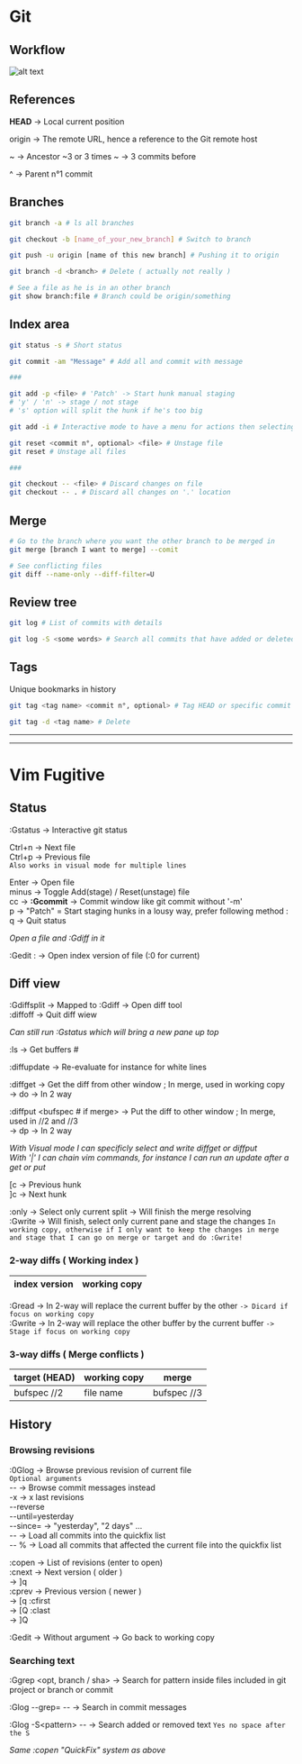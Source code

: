 # Git

## Workflow

![alt text](https://i.stack.imgur.com/TnV5B.png "Git Workflow")

## References

**HEAD** -> Local current position

origin -> The remote URL, hence a reference to the Git remote host

<position>~ -> Ancestor ~3 or 3 times ~ -> 3 commits before

<commit sha>^ -> Parent n°1 commit

## Branches

```sh
git branch -a # ls all branches

git checkout -b [name_of_your_new_branch] # Switch to branch

git push -u origin [name of this new branch] # Pushing it to origin

git branch -d <branch> # Delete ( actually not really )

# See a file as he is in an other branch
git show branch:file # Branch could be origin/something
```

## Index area

```sh
git status -s # Short status

git commit -am "Message" # Add all and commit with message

###

git add -p <file> # 'Patch' -> Start hunk manual staging
# 'y' / 'n' -> stage / not stage
# 's' option will split the hunk if he's too big 

git add -i # Interactive mode to have a menu for actions then selecting files, diff ...

git reset <commit n°, optional> <file> # Unstage file
git reset # Unstage all files

###

git checkout -- <file> # Discard changes on file
git checkout -- . # Discard all changes on '.' location
```

## Merge

```sh
# Go to the branch where you want the other branch to be merged in
git merge [branch I want to merge] --comit

# See conflicting files
git diff --name-only --diff-filter=U
```

## Review tree

```sh
git log # List of commits with details

git log -S <some words> # Search all commits that have added or deleted <some words>
```

## Tags

Unique bookmarks in history

```sh
git tag <tag name> <commit n°, optional> # Tag HEAD or specific commit number

git tag -d <tag name> # Delete
```

-----
-----

# Vim Fugitive

## Status

:Gstatus -> Interactive git status

Ctrl+n -> Next file
<br />
Ctrl+p -> Previous file
<br />
`Also works in visual mode for multiple lines`

Enter -> Open file
<br />
minus -> Toggle Add(stage) / Reset(unstage) file 
<br />
cc -> **:Gcommit** -> Commit window like git commit without '-m'
<br />
p -> "Patch" = Start staging hunks in a lousy way, prefer following method :
<br />
q -> Quit status

_Open a file and :Gdiff in it_

:Gedit :<path> -> Open index version of file (:0 for current)

## Diff view

:Gdiffsplit -> Mapped to :Gdiff -> Open diff tool
<br />
:diffoff -> Quit diff wiew

_Can still run :Gstatus which will bring a new pane up top_

:ls -> Get buffers #

:diffupdate -> Re-evaluate for instance for white lines

:diffget <bufspec if merge> -> Get the diff from other window ; In merge, used in working copy
<br />
-> do -> In 2 way

:diffput <bufspec # if merge> -> Put the diff to other window ; In merge, used in //2 and //3
<br />
-> dp -> In 2 way

_With Visual mode I can specificly select and write diffget or diffput_
<br />
_With '|' I can chain vim commands, for instance I can run an update after a get or put_
 
\[c -> Previous hunk
<br />
\]c -> Next hunk

:only -> Select only current split -> Will finish the merge resolving
<br />
:Gwrite -> Will finish, select only current pane and stage the changes `In working copy, otherwise if I only want to keep the changes in merge and stage that I can go on merge or target and do :Gwrite!`

### 2-way diffs ( Working index )

| index version  	| working copy  	|  	
|---	             |---	            |

:Gread -> In 2-way will replace the current buffer by the other `-> Dicard if focus on working copy`
<br />
:Gwrite -> In 2-way will replace the other buffer by the current buffer `-> Stage if focus on working copy`

### 3-way diffs ( Merge conflicts )

|  target (HEAD) 	|  working copy 	|  merge 	    |   	
|---	             |---	            |---	         |
| bufspec //2     | file name   	  | bufspec //3 |

## History

### Browsing revisions

:0Glog -> Browse previous revision of current file
<br />
`Optional arguments`
<br />
-- -> Browse commit messages instead
<br />
-x -> x last revisions
<br />
--reverse
<br />
--until=yesterday
<br />
--since= -> "yesterday", "2 days" ...
<br />
-- -> Load all commits into the quickfix list
<br />
-- % -> Load all commits that affected the current file into the quickfix list

:copen -> List of revisions (enter to open)
<br />
:cnext -> Next version ( older )
<br />
-> ]q
<br />
:cprev -> Previous version ( newer )
<br />
-> \[q
:cfirst
<br />
-> \[Q
:clast
<br />
-> \]Q

:Gedit -> Without argument -> Go back to working copy

### Searching text

:Ggrep <pattern> <opt, branch / sha> -> Search for pattern inside files included in git project or branch or commit

:Glog --grep=<pattern> -- -> Search in commit messages

:Glog -S\<pattern> -- -> Search added or removed text `Yes no space after the S`

_Same :copen "QuickFix" system as above_
